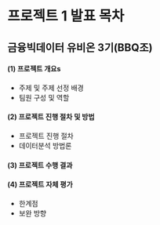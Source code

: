 # 프로젝트 1 발표 목차

금융빅데이터 유비온 3기(BBQ조)  
--------------------------------------------

 #### (1) 프로젝트 개요s
  - 주제 및 주제 선정 배경
  - 팀원 구성 및 역할
 #### (2) 프로젝트 진행 절차 및 방법
  - 프로젝트 진행 절차
  - 데이터분석 방법론
 #### (3) 프로젝트 수행 결과
 #### (4) 프로젝트 자체 평가
  - 한계점
  - 보완 방향
